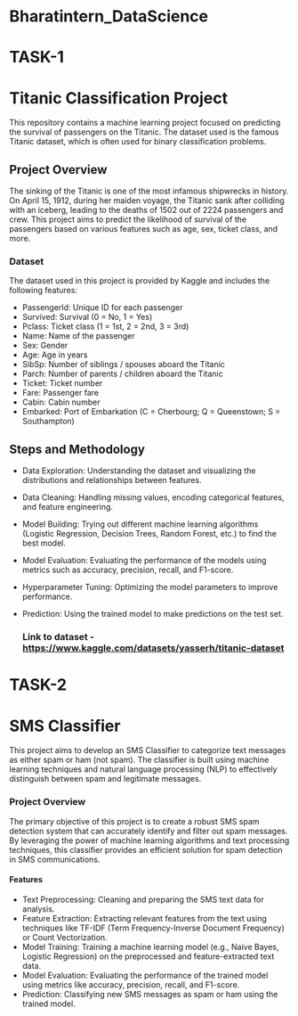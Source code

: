 # Bharatintern_DataScience


# TASK-1

# Titanic Classification Project

This repository contains a machine learning project focused on predicting the survival of passengers on the Titanic. The dataset used is the famous Titanic dataset, which is often used for binary classification problems.

## Project Overview

The sinking of the Titanic is one of the most infamous shipwrecks in history. On April 15, 1912, during her maiden voyage, the Titanic sank after colliding with an iceberg, leading to the deaths of 1502 out of 2224 passengers and crew. This project aims to predict the likelihood of survival of the passengers based on various features such as age, sex, ticket class, and more.

### Dataset

The dataset used in this project is provided by Kaggle and includes the following features:

* PassengerId: Unique ID for each passenger
* Survived: Survival (0 = No, 1 = Yes)
* Pclass: Ticket class (1 = 1st, 2 = 2nd, 3 = 3rd)
* Name: Name of the passenger
* Sex: Gender
* Age: Age in years
* SibSp: Number of siblings / spouses aboard the Titanic
* Parch: Number of parents / children aboard the Titanic
* Ticket: Ticket number
* Fare: Passenger fare
* Cabin: Cabin number
* Embarked: Port of Embarkation (C = Cherbourg; Q = Queenstown; S = Southampton)
  
## Steps and Methodology

* Data Exploration: Understanding the dataset and visualizing the distributions and relationships between features.
* Data Cleaning: Handling missing values, encoding categorical features, and feature engineering.
* Model Building: Trying out different machine learning algorithms (Logistic Regression, Decision Trees, Random Forest, etc.) to find the best model.
* Model Evaluation: Evaluating the performance of the models using metrics such as accuracy, precision, recall, and F1-score.
* Hyperparameter Tuning: Optimizing the model parameters to improve performance.
* Prediction: Using the trained model to make predictions on the test set.

  ### Link to dataset -  https://www.kaggle.com/datasets/yasserh/titanic-dataset

# TASK-2

# SMS Classifier
This project aims to develop an SMS Classifier to categorize text messages as either spam or ham (not spam). The classifier is built using machine learning techniques and natural language processing (NLP) to effectively distinguish between spam and legitimate messages.

### Project Overview
The primary objective of this project is to create a robust SMS spam detection system that can accurately identify and filter out spam messages. By leveraging the power of machine learning algorithms and text processing techniques, this classifier provides an efficient solution for spam detection in SMS communications.

#### Features
* Text Preprocessing: Cleaning and preparing the SMS text data for analysis.
* Feature Extraction: Extracting relevant features from the text using techniques like TF-IDF (Term Frequency-Inverse Document Frequency) or Count Vectorization.
* Model Training: Training a machine learning model (e.g., Naive Bayes, Logistic Regression) on the preprocessed and feature-extracted text data.
* Model Evaluation: Evaluating the performance of the trained model using metrics like accuracy, precision, recall, and F1-score.
* Prediction: Classifying new SMS messages as spam or ham using the trained model.
  
